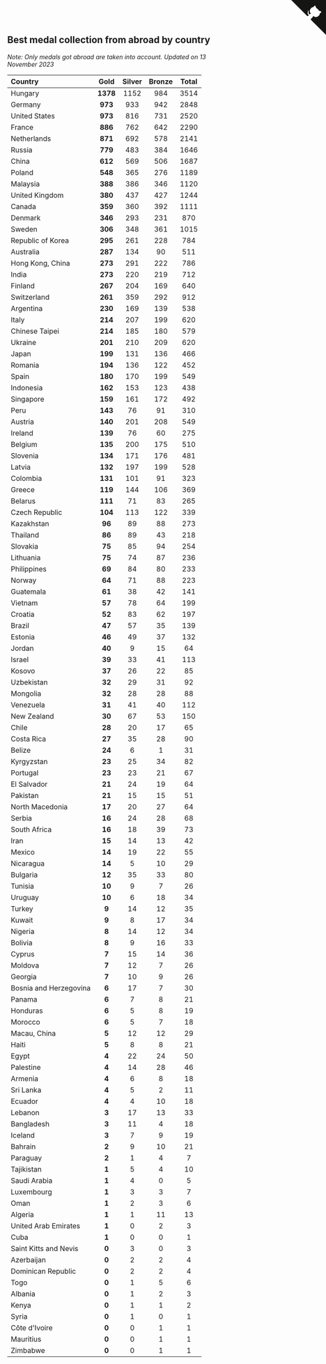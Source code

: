 ## Best medal collection from abroad by country

*Note: Only medals got abroad are taken into account.*
*Updated on 13 November 2023*

| Country | Gold | Silver | Bronze | Total |
| :--- | :--: | :--: | :--: | :--: |
| Hungary | **1378** | 1152 | 984 | 3514 |
| Germany | **973** | 933 | 942 | 2848 |
| United States | **973** | 816 | 731 | 2520 |
| France | **886** | 762 | 642 | 2290 |
| Netherlands | **871** | 692 | 578 | 2141 |
| Russia | **779** | 483 | 384 | 1646 |
| China | **612** | 569 | 506 | 1687 |
| Poland | **548** | 365 | 276 | 1189 |
| Malaysia | **388** | 386 | 346 | 1120 |
| United Kingdom | **380** | 437 | 427 | 1244 |
| Canada | **359** | 360 | 392 | 1111 |
| Denmark | **346** | 293 | 231 | 870 |
| Sweden | **306** | 348 | 361 | 1015 |
| Republic of Korea | **295** | 261 | 228 | 784 |
| Australia | **287** | 134 | 90 | 511 |
| Hong Kong, China | **273** | 291 | 222 | 786 |
| India | **273** | 220 | 219 | 712 |
| Finland | **267** | 204 | 169 | 640 |
| Switzerland | **261** | 359 | 292 | 912 |
| Argentina | **230** | 169 | 139 | 538 |
| Italy | **214** | 207 | 199 | 620 |
| Chinese Taipei | **214** | 185 | 180 | 579 |
| Ukraine | **201** | 210 | 209 | 620 |
| Japan | **199** | 131 | 136 | 466 |
| Romania | **194** | 136 | 122 | 452 |
| Spain | **180** | 170 | 199 | 549 |
| Indonesia | **162** | 153 | 123 | 438 |
| Singapore | **159** | 161 | 172 | 492 |
| Peru | **143** | 76 | 91 | 310 |
| Austria | **140** | 201 | 208 | 549 |
| Ireland | **139** | 76 | 60 | 275 |
| Belgium | **135** | 200 | 175 | 510 |
| Slovenia | **134** | 171 | 176 | 481 |
| Latvia | **132** | 197 | 199 | 528 |
| Colombia | **131** | 101 | 91 | 323 |
| Greece | **119** | 144 | 106 | 369 |
| Belarus | **111** | 71 | 83 | 265 |
| Czech Republic | **104** | 113 | 122 | 339 |
| Kazakhstan | **96** | 89 | 88 | 273 |
| Thailand | **86** | 89 | 43 | 218 |
| Slovakia | **75** | 85 | 94 | 254 |
| Lithuania | **75** | 74 | 87 | 236 |
| Philippines | **69** | 84 | 80 | 233 |
| Norway | **64** | 71 | 88 | 223 |
| Guatemala | **61** | 38 | 42 | 141 |
| Vietnam | **57** | 78 | 64 | 199 |
| Croatia | **52** | 83 | 62 | 197 |
| Brazil | **47** | 57 | 35 | 139 |
| Estonia | **46** | 49 | 37 | 132 |
| Jordan | **40** | 9 | 15 | 64 |
| Israel | **39** | 33 | 41 | 113 |
| Kosovo | **37** | 26 | 22 | 85 |
| Uzbekistan | **32** | 29 | 31 | 92 |
| Mongolia | **32** | 28 | 28 | 88 |
| Venezuela | **31** | 41 | 40 | 112 |
| New Zealand | **30** | 67 | 53 | 150 |
| Chile | **28** | 20 | 17 | 65 |
| Costa Rica | **27** | 35 | 28 | 90 |
| Belize | **24** | 6 | 1 | 31 |
| Kyrgyzstan | **23** | 25 | 34 | 82 |
| Portugal | **23** | 23 | 21 | 67 |
| El Salvador | **21** | 24 | 19 | 64 |
| Pakistan | **21** | 15 | 15 | 51 |
| North Macedonia | **17** | 20 | 27 | 64 |
| Serbia | **16** | 24 | 28 | 68 |
| South Africa | **16** | 18 | 39 | 73 |
| Iran | **15** | 14 | 13 | 42 |
| Mexico | **14** | 19 | 22 | 55 |
| Nicaragua | **14** | 5 | 10 | 29 |
| Bulgaria | **12** | 35 | 33 | 80 |
| Tunisia | **10** | 9 | 7 | 26 |
| Uruguay | **10** | 6 | 18 | 34 |
| Turkey | **9** | 14 | 12 | 35 |
| Kuwait | **9** | 8 | 17 | 34 |
| Nigeria | **8** | 14 | 12 | 34 |
| Bolivia | **8** | 9 | 16 | 33 |
| Cyprus | **7** | 15 | 14 | 36 |
| Moldova | **7** | 12 | 7 | 26 |
| Georgia | **7** | 10 | 9 | 26 |
| Bosnia and Herzegovina | **6** | 17 | 7 | 30 |
| Panama | **6** | 7 | 8 | 21 |
| Honduras | **6** | 5 | 8 | 19 |
| Morocco | **6** | 5 | 7 | 18 |
| Macau, China | **5** | 12 | 12 | 29 |
| Haiti | **5** | 8 | 8 | 21 |
| Egypt | **4** | 22 | 24 | 50 |
| Palestine | **4** | 14 | 28 | 46 |
| Armenia | **4** | 6 | 8 | 18 |
| Sri Lanka | **4** | 5 | 2 | 11 |
| Ecuador | **4** | 4 | 10 | 18 |
| Lebanon | **3** | 17 | 13 | 33 |
| Bangladesh | **3** | 11 | 4 | 18 |
| Iceland | **3** | 7 | 9 | 19 |
| Bahrain | **2** | 9 | 10 | 21 |
| Paraguay | **2** | 1 | 4 | 7 |
| Tajikistan | **1** | 5 | 4 | 10 |
| Saudi Arabia | **1** | 4 | 0 | 5 |
| Luxembourg | **1** | 3 | 3 | 7 |
| Oman | **1** | 2 | 3 | 6 |
| Algeria | **1** | 1 | 11 | 13 |
| United Arab Emirates | **1** | 0 | 2 | 3 |
| Cuba | **1** | 0 | 0 | 1 |
| Saint Kitts and Nevis | **0** | 3 | 0 | 3 |
| Azerbaijan | **0** | 2 | 2 | 4 |
| Dominican Republic | **0** | 2 | 2 | 4 |
| Togo | **0** | 1 | 5 | 6 |
| Albania | **0** | 1 | 2 | 3 |
| Kenya | **0** | 1 | 1 | 2 |
| Syria | **0** | 1 | 0 | 1 |
| Côte d'Ivoire | **0** | 0 | 1 | 1 |
| Mauritius | **0** | 0 | 1 | 1 |
| Zimbabwe | **0** | 0 | 1 | 1 |


<a href="https://github.com/jonatanklosko/wca_statistics" class="github-corner" aria-label="View source on Github"><svg width="80" height="80" viewBox="0 0 250 250" style="fill:#151513; color:#fff; position: absolute; top: 0; border: 0; right: 0;" aria-hidden="true"><path d="M0,0 L115,115 L130,115 L142,142 L250,250 L250,0 Z"></path><path d="M128.3,109.0 C113.8,99.7 119.0,89.6 119.0,89.6 C122.0,82.7 120.5,78.6 120.5,78.6 C119.2,72.0 123.4,76.3 123.4,76.3 C127.3,80.9 125.5,87.3 125.5,87.3 C122.9,97.6 130.6,101.9 134.4,103.2" fill="currentColor" style="transform-origin: 130px 106px;" class="octo-arm"></path><path d="M115.0,115.0 C114.9,115.1 118.7,116.5 119.8,115.4 L133.7,101.6 C136.9,99.2 139.9,98.4 142.2,98.6 C133.8,88.0 127.5,74.4 143.8,58.0 C148.5,53.4 154.0,51.2 159.7,51.0 C160.3,49.4 163.2,43.6 171.4,40.1 C171.4,40.1 176.1,42.5 178.8,56.2 C183.1,58.6 187.2,61.8 190.9,65.4 C194.5,69.0 197.7,73.2 200.1,77.6 C213.8,80.2 216.3,84.9 216.3,84.9 C212.7,93.1 206.9,96.0 205.4,96.6 C205.1,102.4 203.0,107.8 198.3,112.5 C181.9,128.9 168.3,122.5 157.7,114.1 C157.9,116.9 156.7,120.9 152.7,124.9 L141.0,136.5 C139.8,137.7 141.6,141.9 141.8,141.8 Z" fill="currentColor" class="octo-body"></path></svg></a><style>.github-corner:hover .octo-arm{animation:octocat-wave 560ms ease-in-out}@keyframes octocat-wave{0%,100%{transform:rotate(0)}20%,60%{transform:rotate(-25deg)}40%,80%{transform:rotate(10deg)}}@media (max-width:500px){.github-corner:hover .octo-arm{animation:none}.github-corner .octo-arm{animation:octocat-wave 560ms ease-in-out}}</style>
